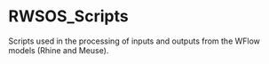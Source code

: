 # RWSOS_Scripts
 
Scripts used in the processing of inputs and outputs from the WFlow models (Rhine and Meuse). 
